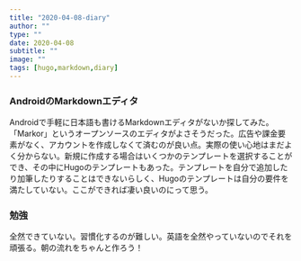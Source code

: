 ```yaml
---
title: "2020-04-08-diary"
author: ""
type: ""
date: 2020-04-08
subtitle: ""
image: ""
tags: [hugo,markdown,diary]
---
```

### AndroidのMarkdownエディタ
Androidで手軽に日本語も書けるMarkdownエディタがないか探してみた。「Markor」というオープンソースのエディタがよさそうだった。広告や課金要素がなく、アカウントを作成しなくて済むのが良い点。実際の使い心地はまだよく分からない。新規に作成する場合はいくつかのテンプレートを選択することができ、その中にHugoのテンプレートもあった。テンプレートを自分で追加したり加筆したりすることはできないらしく、Hugoのテンプレートは自分の要件を満たしていない。ここができれば凄い良いのにって思う。

### 勉強
全然できていない。習慣化するのが難しい。英語を全然やっていないのでそれを頑張る。朝の流れをちゃんと作ろう！
